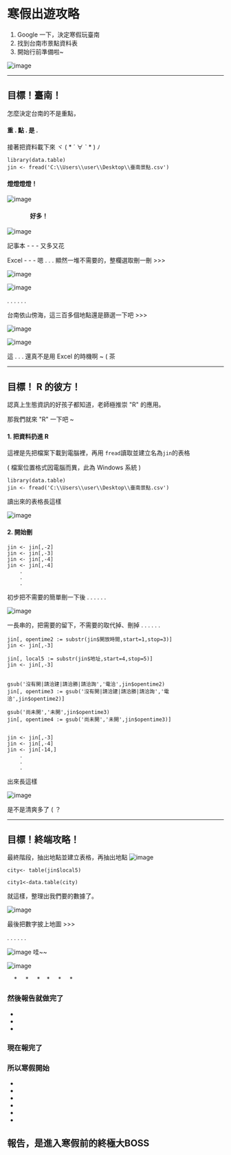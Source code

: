 # 寒假出遊攻略 
  1. Google 一下，決定寒假玩臺南
  2. 找到台南市景點資料表
  3. 開始行前準備啦~
  
![image](https://github.com/yiping0422/-/blob/master/%E7%A7%80.gif?raw=true)

------

## 目標！臺南！

怎麼決定台南的不是重點，
#### 重 . 點 . 是 . 
接著把資料載下來  ヾ ( * ´  ∀  ˋ  * ) ﾉ
```
library(data.table)
jin <- fread('C:\\Users\\user\\Desktop\\臺南景點.csv')
```
#### 燈燈燈燈！

![image](https://github.com/yiping0422/-/blob/master/1515323051798.jpg?raw=true)

####                  好多！

![image](https://github.com/yiping0422/-/blob/master/%E5%92%A9.gif?raw=true)

記事本  - - - 又多又花

Excel  - - - 嗯 . . . 顯然一堆不需要的，整欄選取刪一刪  >>>

![image](https://github.com/yiping0422/-/blob/master/1515323158800.jpg?raw=true)

![image](https://github.com/yiping0422/-/blob/master/%E5%92%A9.gif?raw=true)

. . . . . .

台南依山傍海，這三百多個地點還是篩選一下吧  >>>

![image](https://github.com/yiping0422/-/blob/master/try.jpg?raw=true)

![image](https://github.com/yiping0422/-/blob/master/%E5%92%A9.gif?raw=true)

這 . . . 還真不是用 Excel 的時機啊  ~ ( 茶

------

## 目標！ R 的彼方！

認真上生態資訊的好孩子都知道，老師極推崇 "R" 的應用。

那我們就來 "R" 一下吧 ~

#### 1. 把資料扔進 R

這裡是先把檔案下載到電腦裡，再用 ```fread```讀取並建立名為```jin```的表格

( 檔案位置格式因電腦而異，此為 Windows 系統 )

```
library(data.table)
jin <- fread('C:\\Users\\user\\Desktop\\臺南景點.csv')
```

讀出來的表格長這樣

![image](https://github.com/yiping0422/-/blob/master/R3.jpg?raw=true)

#### 2. 開始刪

```
jin <- jin[,-2]
jin <- jin[,-3]
jin <- jin[,-4]
jin <- jin[,-4]
    .
    .
    .
```

初步把不需要的簡單刪一下後 . . . . . .

![image](https://github.com/yiping0422/-/blob/master/R4.jpg?raw=true)

一長串的，把需要的留下，不需要的取代掉、刪掉 . . . . . . 

```
jin[, opentime2 := substr(jin$開放時間,start=1,stop=3)]
jin <- jin[,-3]

jin[, local5 := substr(jin$地址,start=4,stop=5)]
jin <- jin[,-3]


gsub('沒有開|請洽建|請洽勝|請洽詢','電洽',jin$opentime2)
jin[, opentime3 := gsub('沒有開|請洽建|請洽勝|請洽詢','電洽',jin$opentime2)]

gsub('尚未開','未開',jin$opentime3)
jin[, opentime4 := gsub('尚未開','未開',jin$opentime3)]


jin <- jin[,-3]
jin <- jin[,-4]
jin <- jin[-14,]
    .
    .
    .
```

出來長這樣

![image](https://github.com/yiping0422/-/blob/master/R1.jpg?raw=true)

是不是清爽多了 ( ？

------

## 目標！終端攻略！

最終階段，抽出地點並建立表格，再抽出地點 ![image](https://github.com/yiping0422/-/blob/master/%E7%BF%BC%E7%A9%BA%E5%A4%A7.gif?raw=true)

```
city<- table(jin$local5)

city1<-data.table(city)
```

就這樣，整理出我們要的數據了。

![image](https://github.com/yiping0422/-/blob/master/R2.jpg?raw=true)

最後把數字披上地圖  >>>

. . . . . .

![image](https://github.com/yiping0422/-/blob/master/%E7%A7%80.gif?raw=true) 哇~~

![image](https://github.com/yiping0422/-/blob/master/26694057_1771546239542927_301456047_n.jpg?raw=true)




     *
     * 
     *
     *
     *
     *


### 然後報告就做完了


-

-

-
   
   
### 現在報完了

### 所以寒假開始


*

*

*

*

*

*


## 報告，是進入寒假前的終極大BOSS


